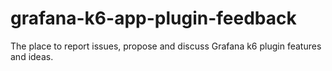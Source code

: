 # grafana-k6-app-plugin-feedback
The place to report issues, propose and discuss Grafana k6 plugin features and ideas.
